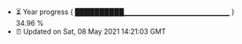 - ⏳ Year progress { ██████████▁▁▁▁▁▁▁▁▁▁▁▁▁▁▁▁▁▁▁▁ } 34.96 %
- ⏰ Updated on Sat, 08 May 2021 14:21:03 GMT

